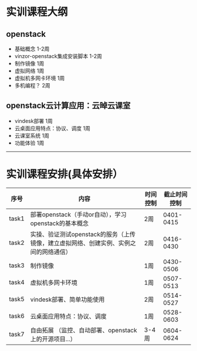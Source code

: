 # 实训课程大纲
## openstack
- 基础概念 1-2周
- vinzor-openstack集成安装脚本 1-2周
- 制作镜像 1周
- 虚拟网络 1周
- 虚拟机多网卡环境 1周
- 多机编程？ 2周

## openstack云计算应用：云晫云课室
- vindesk部署 1周
- 云桌面应用特点：协议、调度  1周
- 云课室系统 1周
- 功能体验 1周

----------------------

# 实训课程安排(具体安排）
|序号|内容|时间控制|截止时间控制|
|-----|----|---|---|
|task1|部署openstack（手动or自动），学习openstack的基本概念 |2周 |0401-0415|
|task2|实操、验证测试openstack的服务（上传镜像，建立虚拟网络、创建实例、实例之间的网络通信）|2周 |0416-0430|
|task3|制作镜像 |1周| 0430-0506|
|task4|虚拟机多网卡环境| 1周 |0507-0513|
|task5|vindesk部署、简单功能使用 |2周 |0514-0527|
|task6|云桌面应用特点：协议、调度  |1周 |0528-0603|
|task7|自由拓展 （监控、自动部署、openstack上的开源项目...）|3-4周|0604-0624|
